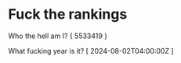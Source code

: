 # Fuck the rankings

Who the hell am I?
{ 5533419 }

What fucking year is it?
[ 2024-08-02T04:00:00Z ]
